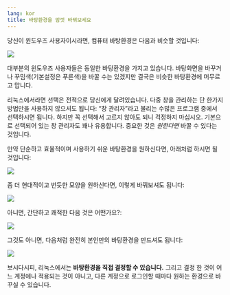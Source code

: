 ```yaml
---
lang: kor
title: ﻿바탕환경을 맘껏 바꿔보세요
---
```


당신이 윈도우즈 사용자이시라면, 컴퓨터 바탕환경은 다음과 비슷할 것입니다:

<img src="Images/windows_vista.jpg" />

대부분의 윈도우즈 사용자들은 동일한 바탕환경을 가지고 있습니다. 바탕화면을 바꾸거나 꾸밈색(기본설정은 푸른색)을 바꿀 수는 있겠지만 결국은 비슷한 바탕환경에 머무르고 맙니다.

리눅스에서라면 선택은 전적으로 당신에게 달려있습니다. 다중 창을 관리하는 단 한가지 방법만을 사용하지 않으셔도 됩니다: “창 관리자”라고 불리는 수많은 프로그램 중에서 선택하시면 됩니다. 하지만 꼭 선택해서 고르지 않아도 되니 걱정하지 마십시오. 기본으로 선택되어 있는 창 관리자도 꽤나 유용합니다. 중요한 것은 <i>원한다면</i> 바꿀 수 있다는 것입니다.

만약 단순하고 효율적이며 사용하기 쉬운 바탕환경을 원하신다면, 아래처럼 하시면 될 것입니다:

<img src="Images/ubuntu.jpg"/>

 좀 더 현대적이고 번듯한 모양을 원하신다면, 이렇게 바꿔보셔도 됩니다:

<img src="Images/kde.png" />

아니면, 간단하고 쾌적한 다음 것은 어떤가요?:

<img src="Images/xfce.jpg" />

그것도 아니면, 다음처럼 완전히 본인만의 바탕환경을 만드셔도 됩니다:

<img src="Images/wm.jpg" />

보시다시피, 리눅스에서는 <b>바탕환경을 직접 결정할 수 있습니다.</b> 그리고 결정 한 것이 어느 계정에나 적용되는 것이 아니고, 다른 계정으로 로그인할 때마다 원하는 환경으로 바꾸실 수 있습니다.




